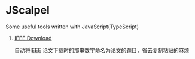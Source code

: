 # JScalpel
Some useful tools written with JavaScript(TypeScript)

1. [IEEE Download](https://greasyfork.org/zh-CN/scripts/27209-ieee-titleaspdffilename)
    
    自动将IEEE 论文下载时的那串数字命名为论文的题目，省去复制粘贴的麻烦
